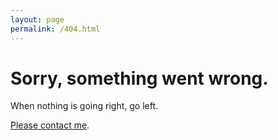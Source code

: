 ```yaml
---
layout: page
permalink: /404.html
---
```


# Sorry, something went wrong.

When nothing is going right, go left.

<a href="{{ site.baseurl }}/about.html#contact">Please contact me</a>.
